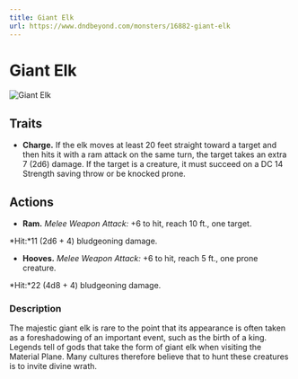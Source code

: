 ```yaml
---
title: Giant Elk
url: https://www.dndbeyond.com/monsters/16882-giant-elk
---
```


# Giant Elk

![Giant Elk](giant-elk.png)

## Traits

* **Charge.** If the elk moves at least 20 feet straight toward a target and then hits it with a ram attack on the same turn, the target takes an extra 7 (2d6) damage. If the target is a creature, it must succeed on a DC 14 Strength saving throw or be knocked prone.

## Actions

* **Ram.** *Melee Weapon Attack:* +6 to hit, reach 10 ft., one target.

*Hit:*11 (2d6 + 4) bludgeoning damage.

* **Hooves.** *Melee Weapon Attack:* +6 to hit, reach 5 ft., one prone creature.

*Hit:*22 (4d8 + 4) bludgeoning damage.

### Description

The majestic giant elk is rare to the point that its appearance is often taken as a foreshadowing of an important event, such as the birth of a king. Legends tell of gods that take the form of giant elk when visiting the Material Plane. Many cultures therefore believe that to hunt these creatures is to invite divine wrath.